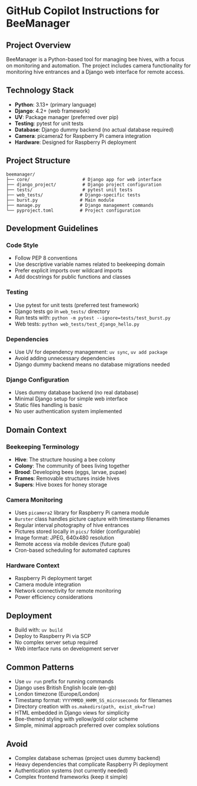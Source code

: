 # GitHub Copilot Instructions for BeeManager

## Project Overview
BeeManager is a Python-based tool for managing bee hives, with a focus on monitoring and automation. The project includes camera functionality for monitoring hive entrances and a Django web interface for remote access.

## Technology Stack
- **Python**: 3.13+ (primary language)
- **Django**: 4.2+ (web framework)
- **UV**: Package manager (preferred over pip)
- **Testing**: pytest for unit tests
- **Database**: Django dummy backend (no actual database required)
- **Camera**: picamera2 for Raspberry Pi camera integration
- **Hardware**: Designed for Raspberry Pi deployment

## Project Structure
```
beemanager/
├── core/                    # Django app for web interface
├── django_project/          # Django project configuration
├── tests/                   # pytest unit tests
├── web_tests/              # Django-specific tests
├── burst.py                # Main module
├── manage.py               # Django management commands
└── pyproject.toml          # Project configuration
```

## Development Guidelines

### Code Style
- Follow PEP 8 conventions
- Use descriptive variable names related to beekeeping domain
- Prefer explicit imports over wildcard imports
- Add docstrings for public functions and classes

### Testing
- Use pytest for unit tests (preferred test framework)
- Django tests go in `web_tests/` directory
- Run tests with: `python -m pytest --ignore=tests/test_burst.py`
- Web tests: `python web_tests/test_django_hello.py`

### Dependencies
- Use UV for dependency management: `uv sync`, `uv add package`
- Avoid adding unnecessary dependencies
- Django dummy backend means no database migrations needed

### Django Configuration
- Uses dummy database backend (no real database)
- Minimal Django setup for simple web interface
- Static files handling is basic
- No user authentication system implemented

## Domain Context

### Beekeeping Terminology
- **Hive**: The structure housing a bee colony
- **Colony**: The community of bees living together
- **Brood**: Developing bees (eggs, larvae, pupae)
- **Frames**: Removable structures inside hives
- **Supers**: Hive boxes for honey storage

### Camera Monitoring
- Uses `picamera2` library for Raspberry Pi camera module
- `Burster` class handles picture capture with timestamp filenames
- Regular interval photography of hive entrances
- Pictures stored locally in `pics/` folder (configurable)
- Image format: JPEG, 640x480 resolution
- Remote access via mobile devices (future goal)
- Cron-based scheduling for automated captures

### Hardware Context
- Raspberry Pi deployment target
- Camera module integration
- Network connectivity for remote monitoring
- Power efficiency considerations

## Deployment
- Build with: `uv build`
- Deploy to Raspberry Pi via SCP
- No complex server setup required
- Web interface runs on development server

## Common Patterns
- Use `uv run` prefix for running commands
- Django uses British English locale (en-gb)
- London timezone (Europe/London)
- Timestamp format: `YYYYMMDD_HHMM_SS_microseconds` for filenames
- Directory creation with `os.makedirs(path, exist_ok=True)`
- HTML embedded in Django views for simplicity
- Bee-themed styling with yellow/gold color scheme
- Simple, minimal approach preferred over complex solutions

## Avoid
- Complex database schemas (project uses dummy backend)
- Heavy dependencies that complicate Raspberry Pi deployment
- Authentication systems (not currently needed)
- Complex frontend frameworks (keep it simple)